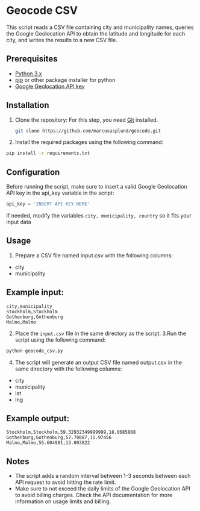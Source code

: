 # Geocode CSV
This script reads a CSV file containing city and municipality names, queries the Google Geolocation API to obtain the latitude and longitude for each city, and writes the results to a new CSV file.

## Prerequisites
* [Python 3.x](https://www.python.org/downloads/)
* [pip](https://pypi.org/project/pip/) or other package installer for python
* [Google Geolocation API key](https://developers.google.com/maps/documentation/geolocation/get-api-key)
## Installation
1. Clone the repository: For this step, you need [Git](https://git-scm.com/) installed.
    ```bash
    git clone https://github.com/marcusasplund/geocode.git
    ```

2. Install the required packages using the following command:

```bash
pip install -r requirements.txt
```
## Configuration
Before running the script, make sure to insert a valid Google Geolocation API key in the api_key variable in the script:

```python
api_key = 'INSERT API KEY HERE'
```
If needed, modify the variables `city, municipality, country` so it fits your input data

## Usage
1. Prepare a CSV file named input.csv with the following columns:

* city
* municipality

## Example input:

```
city,municipality
Stockholm,Stockholm
Gothenburg,Gothenburg
Malmo,Malmo
```
2. Place the `input.csv` file in the same directory as the script.
3.Run the script using the following command:

```bash
python geocode_csv.py
```
4. The script will generate an output CSV file named output.csv in the same directory with the following columns:
* city
* municipality
* lat
* lng

## Example output:

```city,municipality,lat,lng
Stockholm,Stockholm,59.32932349999999,18.0685808
Gothenburg,Gothenburg,57.70887,11.97456
Malmo,Malmo,55.604981,13.003822
```
## Notes

* The script adds a random interval between 1-3 seconds between each API request to avoid hitting the rate limit.
* Make sure to not exceed the daily limits of the Google Geolocation API to avoid billing charges. Check the API documentation for more information on usage limits and billing.
